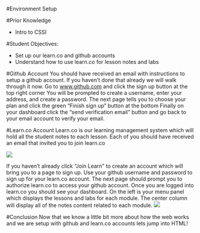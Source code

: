 
#Environment Setup

#Prior Knowledge
+ Intro to CSSI

#Student Objectives:
+ Set up our learn.co and github accounts
+ Understand how to use learn.co for lesson notes and labs

#Github Account
You should have received an email with instructions to setup a github account. If you haven’t done that already we will walk through it now.
Go to www.github.com and click the sign up button at the top right corner
You will be prompted to create a username, enter your address, and create a password.
The next page tells you to choose your plan and click the green “Finish sign up” button at the bottom
Finally on your dashboard click the “send verification email” button and go back to your email account to verify your email.

#Learn.co Account
Learn.co is our  learning management system which will hold all the student notes to each lesson. Each of you should have received an email that invited you to join learn.co

<img src="https://raw.githubusercontent.com/learn-co-students/cssi-1.2-intro-to-the-web-google-cssi-test-2015/master/images/learn1.png?token=AIBZYNE52giw7VFcZ2Xojx3s6zkiJPlLks5VqpyhwA%3D%3D">

If you haven’t already click “Join Learn” to create an account which will bring you to a page to sign up. Use your github username and password to sign up for your learn.co account. The next page should prompt you to authorize learn.co to access your github account.
Once you are logged into learn.co you should see your dashboard. On the left is your menu panel which displays the lessons and labs for each module. The center column will display all of the notes content related to each module.
<img src= "https://raw.githubusercontent.com/learn-co-curriculum/cssi-1.2-intro-to-the-web/master/images/learn2.png">

#Conclusion
Now that we know a little bit more about how the web works and we are setup with github and learn.co accounts lets jump into HTML!
